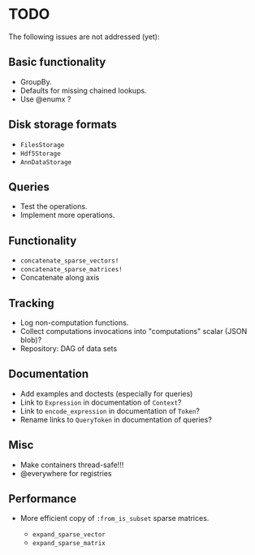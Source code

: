 # TODO

The following issues are not addressed (yet):

## Basic functionality

  - GroupBy.
  - Defaults for missing chained lookups.
  - Use @enumx ?

## Disk storage formats

  - `FilesStorage`
  - `Hdf5Storage`
  - `AnnDataStorage`

## Queries

  - Test the operations.
  - Implement more operations.

## Functionality

  - `concatenate_sparse_vectors!`
  - `concatenate_sparse_matrices!`
  - Concatenate along axis

## Tracking

  - Log non-computation functions.
  - Collect computations invocations into "computations" scalar (JSON blob)?
  - Repository: DAG of data sets

## Documentation

  - Add examples and doctests (especially for queries)
  - Link to `Expression` in documentation of `Context`?
  - Link to `encode_expression` in documentation of `Token`?
  - Rename links to `QueryToken` in documentation of queries?

## Misc

  - Make containers thread-safe!!!
  - @everywhere for registries

## Performance

  - More efficient copy of `:from_is_subset` sparse matrices.
    
      + `expand_sparse_vector`
      + `expand_sparse_matrix`
